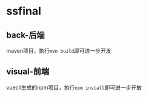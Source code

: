 # ssfinal
## back-后端
maven项目，执行`mvn build`即可进一步开发
## visual-前端
vuecli生成的npm项目，执行`npm install`即可进一步开放
